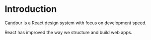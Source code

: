 # Introduction

Candour is a React design system with focus on development speed.

React has improved the way we structure and build web apps.

<!-- React improves a lot  -->
<!-- Most of the pro -->
